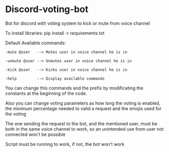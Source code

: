 # Discord-voting-bot
Bot for discord with voting system to kick or mute from voice channel

To install libraries:
pip install -r requirements.txt

Default Available commands:

    -mute @user   --> Mutes user in voice channel he is in
  
    -unmute @user --> Unmutes user in voice channel he is in
  
    -kick @user   --> Kicks user in voice channel he is in
    
    -help         --> Display available commands

You can change this commands and the prefix by modificating the constants at the beginning of the code.

Also you can change voting parameters as how long the voting is enabled, the minimum percentage needed to valid a request and the emojis used for the voting

The one sending the request to the bot, and the mentioned user, must be both in the same voice channel to work, so an unintended use from user not connected won't be possible

Script must be running to work, if not, the bot won't work
